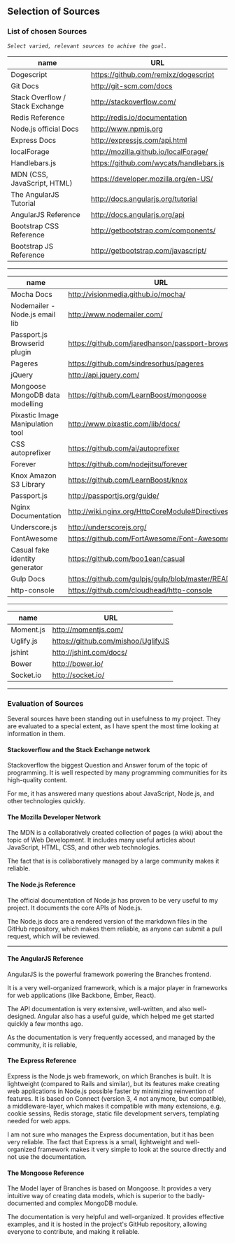 ## Selection of Sources

### List of chosen Sources

*``Select varied, relevant sources to achive the goal.``*

|name                               | URL  
|-----------------------------------|----------------------------------
|Dogescript                         | https://github.com/remixz/dogescript
|Git Docs                           | http://git-scm.com/docs
|Stack Overflow / Stack Exchange    | http://stackoverflow.com/
|Redis Reference                    | http://redis.io/documentation
|Node.js official Docs              | http://www.npmjs.org
|Express Docs                       | http://expressjs.com/api.html
|localForage                        | http://mozilla.github.io/localForage/
|Handlebars.js                      | https://github.com/wycats/handlebars.js
|MDN (CSS, JavaScript, HTML)        | https://developer.mozilla.org/en-US/
|The AngularJS Tutorial             | http://docs.angularjs.org/tutorial
|AngularJS Reference                | http://docs.angularjs.org/api
|Bootstrap CSS Reference            | http://getbootstrap.com/components/
|Bootstrap JS Reference             | http://getbootstrap.com/javascript/

----------

|name                               | URL  
|-----------------------------------|----------------------------------
|Mocha Docs                         | http://visionmedia.github.io/mocha/
|Nodemailer - Node.js email lib     | http://www.nodemailer.com/
|Passport.js Browserid plugin       | https://github.com/jaredhanson/passport-browserid
|Pageres                            | https://github.com/sindresorhus/pageres
|jQuery                             | http://api.jquery.com/
|Mongoose MongoDB data modelling    | https://github.com/LearnBoost/mongoose
|Pixastic Image Manipulation tool   | http://www.pixastic.com/lib/docs/
|CSS autoprefixer                   | https://github.com/ai/autoprefixer
|Forever                            | https://github.com/nodejitsu/forever
|Knox Amazon S3 Library             | https://github.com/LearnBoost/knox
|Passport.js                        | http://passportjs.org/guide/
|Nginx Documentation                | http://wiki.nginx.org/HttpCoreModule#Directives
|Underscore.js                      | http://underscorejs.org/
|FontAwesome                        | https://github.com/FortAwesome/Font-Awesome
|Casual fake identity generator     | https://github.com/boo1ean/casual
|Gulp Docs                          | https://github.com/gulpjs/gulp/blob/master/README.md
|http-console                       | https://github.com/cloudhead/http-console

----------

|name                               | URL  
|-----------------------------------|----------------------------------
|Moment.js                          | http://momentjs.com/
|Uglify.js                          | https://github.com/mishoo/UglifyJS
|jshint                             | http://jshint.com/docs/
|Bower                              | http://bower.io/
|Socket.io                          | http://socket.io/


----------

### Evaluation of Sources

Several sources have been standing out in usefulness to my project.
They are evaluated to a special extent, as I have spent the most time looking
at information in them.

#### Stackoverflow and the Stack Exchange network

Stackoverflow the biggest Question and Answer forum of the topic of programming.
It is well respected by many programming communities for its high-quality content.

For me, it has answered many questions about JavaScript, Node.js, and other technologies
quickly.

#### The Mozilla Developer Network

The MDN is a collaboratively created collection of pages (a wiki) about the topic of Web Development.
It includes many useful articles about JavaScript, HTML, CSS, and other web technologies.

The fact that is is collaboratively managed by a large community makes it reliable.

#### The Node.js Reference

The official documentation of Node.js has proven to be very useful to my project.
It documents the core APIs of Node.js.

The Node.js docs are a rendered version of the markdown files in the GitHub repository,
which makes them reliable, as anyone can submit a pull request, which will be reviewed.

--------

#### The AngularJS Reference

AngularJS is the powerful framework powering the Branches frontend.

It is a very well-organized framework, which is a major player in frameworks for 
web applications (like Backbone, Ember, React).

The API documentation is very extensive, well-written, and also well-designed.
Angular also has a useful guide, which helped me get started quickly a few months ago.

As the documentation is very frequently accessed, and managed by the community, it is reliable,

#### The Express Reference

Express is the Node.js web framework, on which Branches is built. It is lightweight (compared to 
Rails and similar), but its features make creating web applications in Node.js possible faster by
minimizing reinvention of features. It is based on Connect (version 3, 4 not anymore, but compatible),
a middleware-layer, which makes it compatible with many extensions, e.g. cookie sessins, Redis storage,
static file development servers, templating needed for web apps.

I am not sure who manages the Express documentation, but it has been very reliable. The fact that Express
is a small, lightweight and well-organized framework makes it very simple to look at the source directly
and not use the documentation.

#### The Mongoose Reference

The Model layer of Branches is based on Mongoose.
It provides a very intuitive way of creating data models, which is superior
to the badly-documented and complex MongoDB module.

The documentation is very helpful and well-organized. It provides effective examples,
and it is hosted in the project's GitHub repository, allowing everyone to contribute, and making
it reliable.
